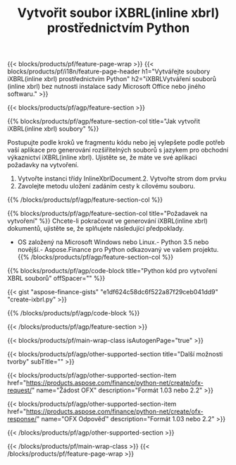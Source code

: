 ﻿---
title: Vytvořit soubor iXBRL(inline xbrl) prostřednictvím Python
description: Ukázkový kód pro vytvoření souboru iXBRL(inline xbrl). Použijte API ukázkový kód pro dávkové generování iXBRL(inline xbrl) souborů v aplikacích založených na Python. 
url: /cs/python-net/create/ixbrl/
family: finance
platformtag: python
feature: create
informat: iXBRL
outformat: 
otherformats: 
---
{{< blocks/products/pf/feature-page-wrap >}}
{{< blocks/products/pf/i18n/feature-page-header h1="Vytvářejte soubory iXBRL(inline xbrl) prostřednictvím Python" h2="iXBRLVytváření souborů (inline xbrl) bez nutnosti instalace sady Microsoft Office nebo jiného softwaru." >}}

{{< blocks/products/pf/agp/feature-section >}}

{{% blocks/products/pf/agp/feature-section-col title="Jak vytvořit iXBRL(inline xbrl) soubory" %}}

Postupujte podle kroků ve fragmentu kódu nebo jej vylepšete podle potřeb vaší aplikace pro generování rozšiřitelných souborů s jazykem pro obchodní výkaznictví iXBRL(inline xbrl). Ujistěte se, že máte ve své aplikaci požadavky na vytvoření.

1. Vytvořte instanci třídy InlineXbrlDocument.2. Vytvořte strom dom prvku
3. Zavolejte metodu uložení zadáním cesty k cílovému souboru.

{{% /blocks/products/pf/agp/feature-section-col %}}

{{% blocks/products/pf/agp/feature-section-col title="Požadavek na vytvoření" %}}
Chcete-li pokračovat ve generování iXBRL(inline xbrl) dokumentů, ujistěte se, že splňujete následující předpoklady. 
- OS založený na Microsoft Windows nebo Linux.- Python 3.5 nebo novější.- Aspose.Finance pro Python odkazovaný ve vašem projektu.{{% /blocks/products/pf/agp/feature-section-col %}}

{{% blocks/products/pf/agp/code-block title="Python kód pro vytvoření XBRL souborů" offSpacer="" %}}

{{< gist "aspose-finance-gists" "e1df624c58dc6f522a87f29ceb041dd9" "create-ixbrl.py" >}}

{{% /blocks/products/pf/agp/code-block %}}

{{< /blocks/products/pf/agp/feature-section >}}

{{< blocks/products/pf/main-wrap-class isAutogenPage="true" >}}

{{< blocks/products/pf/agp/other-supported-section title="Další možnosti tvorby" subTitle="" >}}

{{< blocks/products/pf/agp/other-supported-section-item href="https://products.aspose.com/finance/python-net/create/ofx-request/" name="Žádost OFX" description="Formát 1.03 nebo 2.2" >}}

{{< blocks/products/pf/agp/other-supported-section-item href="https://products.aspose.com/finance/python-net/create/ofx-response/" name="OFX Odpověď" description="Formát 1.03 nebo 2.2" >}}

{{< /blocks/products/pf/agp/other-supported-section >}}

{{< /blocks/products/pf/main-wrap-class >}}
{{< /blocks/products/pf/feature-page-wrap >}}